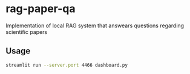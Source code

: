 # rag-paper-qa
Implementation of local RAG system that answears questions regarding scientific papers

## Usage
```sh
streamlit run --server.port 4466 dashboard.py
```

